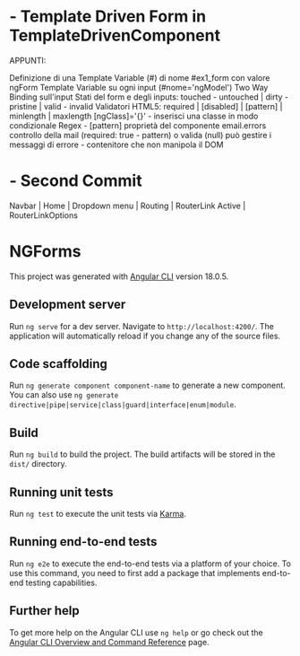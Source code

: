 # - Template Driven Form in TemplateDrivenComponent

APPUNTI:

Definizione di una Template Variable (#) di nome #ex1_form con valore ngForm
Template Variable su ogni input (#nome='ngModel')
Two Way Binding sull'input
Stati del form e degli inputs: touched - untouched | dirty - pristine | valid - invalid
Validatori HTML5: required | [disabled] | [pattern] | minlength | maxlength
[ngClass]='{}' - inserisci una classe in modo condizionale
Regex - [pattern] proprietà del componente
email.errors controllo della mail (required: true - pattern) o valida (null)
<ng-container> può gestire i messaggi di errore - contenitore che non manipola il DOM

# - Second Commit

Navbar | Home | Dropdown menu | Routing | RouterLink Active | RouterLinkOptions

# NGForms

This project was generated with [Angular CLI](https://github.com/angular/angular-cli) version 18.0.5.

## Development server

Run `ng serve` for a dev server. Navigate to `http://localhost:4200/`. The application will automatically reload if you change any of the source files.

## Code scaffolding

Run `ng generate component component-name` to generate a new component. You can also use `ng generate directive|pipe|service|class|guard|interface|enum|module`.

## Build

Run `ng build` to build the project. The build artifacts will be stored in the `dist/` directory.

## Running unit tests

Run `ng test` to execute the unit tests via [Karma](https://karma-runner.github.io).

## Running end-to-end tests

Run `ng e2e` to execute the end-to-end tests via a platform of your choice. To use this command, you need to first add a package that implements end-to-end testing capabilities.

## Further help

To get more help on the Angular CLI use `ng help` or go check out the [Angular CLI Overview and Command Reference](https://angular.dev/tools/cli) page.
